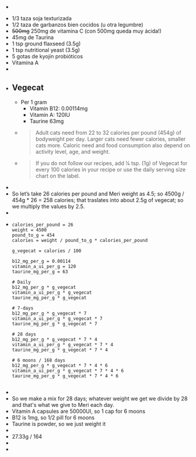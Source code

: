 - ```calc
  
  ```
- 1/3 taza soja texturizada
- 1/2 taza de garbanzos bien cocidos (u otra legumbre)
- ~~500mg~~ 250mg de vitamina C (con 500mg queda muy ácida!)
- 45mg de Taurina
- 1 tsp ground flaxseed (3.5g)
- 1 tsp nutritional yeast (3.5g)
- 5 gotas de kyojin probióticos
- Vitamina A
-
- ## Vegecat
	- Per 1 gram
		- Vitamin B12: 0.00114mg
		- Vitamin A: 120IU
		- Taurine 63mg
	- > Adult cats need from 22 to 32 calories per pound (454g) of bodyweight per day. Larger cats need fewer calories, smaller cats more. Caloric need and food consumption also depend on activity level, age, and weight.
	- > If you do not follow our recipes, add 1⁄4 tsp. (1g) of Vegecat for every 100 calories in your recipe or use the daily serving size chart on the label.
-
- So let’s take 26 calories per pound and Meri weight as 4.5; so 4500g / 454g * 26 = 258 calories; that traslates into about 2.5g of vegecat; so we multiply the values by 2.5.
-
- ```calc
  calories_per_pound = 26
  weight = 4500
  pound_to_g = 454
  calories = weight / pound_to_g * calories_per_pound
  
  g_vegecat = calories / 100
  
  b12_mg_per_g = 0.00114
  vitamin_a_ui_per_g = 120
  taurine_mg_per_g = 63
  
  # Daily
  b12_mg_per_g * g_vegecat
  vitamin_a_ui_per_g * g_vegecat
  taurine_mg_per_g * g_vegecat
  
  # 7-days
  b12_mg_per_g * g_vegecat * 7
  vitamin_a_ui_per_g * g_vegecat * 7
  taurine_mg_per_g * g_vegecat * 7
  
  # 28 days
  b12_mg_per_g * g_vegecat * 7 * 4
  vitamin_a_ui_per_g * g_vegecat * 7 * 4
  taurine_mg_per_g * g_vegecat * 7 * 4
  
  # 6 moons / 168 days
  b12_mg_per_g * g_vegecat * 7 * 4 * 6
  vitamin_a_ui_per_g * g_vegecat * 7 * 4 * 6
  taurine_mg_per_g * g_vegecat * 7 * 4 * 6
  
  
  ```
-
- So we make a mix for 28 days; whatever weight we get we  divide by 28 and that's what we give to Meri each day.
- Vitamin A capsules are 50000UI, so 1 cap for 6 moons
- B12 is 1mg, so 1/2 pill for 6 moons
- Taurine is powder, so we just weight it
-
- 27.33g / 164
-
-